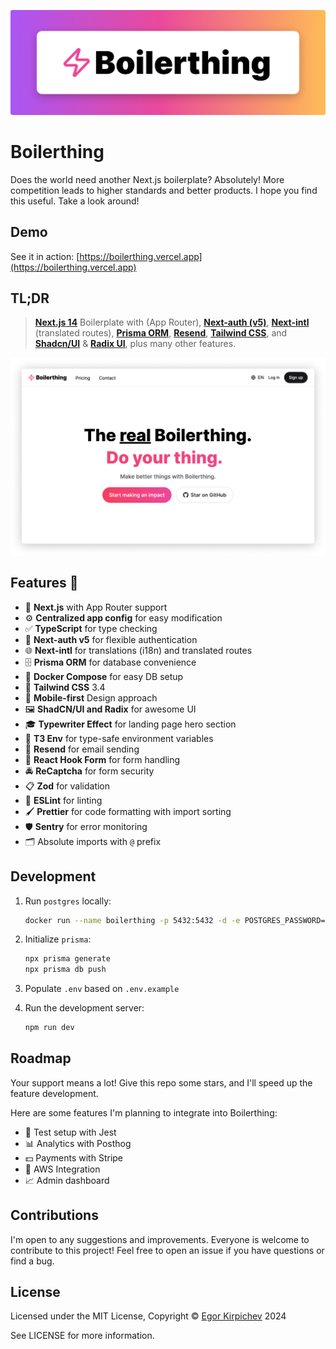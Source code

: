 ![](./public/boilerthing-banner-202405180221.png)

# Boilerthing

Does the world need another Next.js boilerplate? Absolutely! More competition leads to higher standards and better products. I hope you find this useful. Take a look around!

## Demo

See it in action: [https://boilerthing.vercel.app](https://boilerthing.vercel.app)

## TL;DR

> **[Next.js 14](https://nextjs.org/)** Boilerplate with (App Router), **[Next-auth (v5)](https://auth.js.org/)**, **[Next-intl](https://next-intl-docs.vercel.app/)** (translated routes), **[Prisma ORM](https://www.prisma.io/)**, **[Resend](https://resend.com/)**, **[Tailwind CSS](https://tailwindcss.com/)**, and **[Shadcn/UI](https://ui.shadcn.com/)** & **[Radix UI](https://www.radix-ui.com/)**, plus many other features.

![](./public/boilerthing-preview-202405180221.jpg)

## Features 🌟

- 🚀 **Next.js** with App Router support
- ⚙️ **Centralized app config** for easy modification
- ✅ **TypeScript** for type checking
- 🔑 **Next-auth v5** for flexible authentication
- 🌐 **Next-intl** for translations (i18n) and translated routes
- 🗄️ **Prisma ORM** for database convenience
- 🐳 **Docker Compose** for easy DB setup
- 🎨 **Tailwind CSS** 3.4
- 📱 **Mobile-first** Design approach
- 🖼️ **ShadCN/UI and Radix** for awesome UI
- 🎓 **Typewriter Effect** for landing page hero section
- 🔐 **T3 Env** for type-safe environment variables
- 📧 **Resend** for email sending
- 📝 **React Hook Form** for form handling
- 🚔 **ReCaptcha** for form security
- 📋 **Zod** for validation
- 🚨 **ESLint** for linting
- 🖌️ **Prettier** for code formatting with import sorting
- 🛡️ **Sentry** for error monitoring
- 🗂️ Absolute imports with `@` prefix

## Development

1. Run `postgres` locally:

   ```bash
   docker run --name boilerthing -p 5432:5432 -d -e POSTGRES_PASSWORD=admin -e POSTGRES_USER=admin -e POSTGRES_DB=boilerthing postgres:latest
   ```

2. Initialize `prisma`:

   ```bash
   npx prisma generate
   npx prisma db push
   ```

3. Populate `.env` based on `.env.example`

4. Run the development server:
   ```bash
   npm run dev
   ```

## Roadmap

Your support means a lot! Give this repo some stars, and I'll speed up the feature development.

Here are some features I'm planning to integrate into Boilerthing:

- 🚧 Test setup with Jest
- 📊 Analytics with Posthog
- 💵 Payments with Stripe
- 🚀 AWS Integration
- 📈 Admin dashboard

## Contributions

I'm open to any suggestions and improvements. Everyone is welcome to contribute to this project! Feel free to open an issue if you have questions or find a bug.

## License

Licensed under the MIT License, Copyright © [Egor Kirpichev](https://github.com/eeegor) 2024

See LICENSE for more information.
